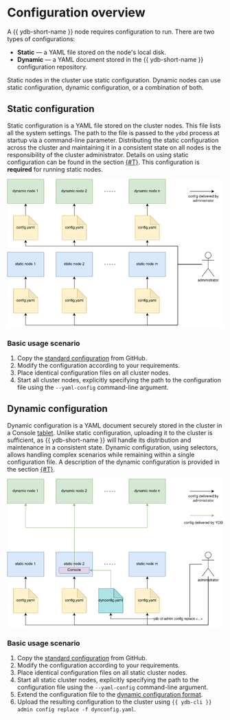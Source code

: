 # Configuration overview

A {{ ydb-short-name }} node requires configuration to run. There are two types of configurations:

* **Static** — a YAML file stored on the node's local disk.
* **Dynamic** — a YAML document stored in the {{ ydb-short-name }} configuration repository.

Static nodes in the cluster use static configuration. Dynamic nodes can use static configuration, dynamic configuration, or a combination of both.

## Static configuration

Static configuration is a YAML file stored on the cluster nodes. This file lists all the system settings. The path to the file is passed to the `ydbd` process at startup via a command-line parameter. Distributing the static configuration across the cluster and maintaining it in a consistent state on all nodes is the responsibility of the cluster administrator. Details on using static configuration can be found in the section [{#T}](../../reference/configuration/index.md). This configuration is **required** for running static nodes.

![data tab](_assets/config-chart-1.png "static configs")

### Basic usage scenario

1. Copy the [standard configuration](https://github.com/ydb-platform/ydb/tree/main/ydb/deploy/yaml_config_examples/) from GitHub.
2. Modify the configuration according to your requirements.
3. Place identical configuration files on all cluster nodes.
4. Start all cluster nodes, explicitly specifying the path to the configuration file using the `--yaml-config` command-line argument.

## Dynamic configuration

Dynamic configuration is a YAML document securely stored in the cluster in a Console [tablet](../../concepts/glossary.md#tablet). Unlike static configuration, uploading it to the cluster is sufficient, as {{ ydb-short-name }} will handle its distribution and maintenance in a consistent state. Dynamic configuration, using selectors, allows handling complex scenarios while remaining within a single configuration file. A description of the dynamic configuration is provided in the section [{#T}](./dynamic-config.md).

![data tab](_assets/config-chart-2.png "static and dynamic configs")

### Basic usage scenario

1. Copy the [standard configuration](https://github.com/ydb-platform/ydb/tree/main/ydb/deploy/yaml_config_examples/) from GitHub.
2. Modify the configuration according to your requirements.
3. Place identical configuration files on all static cluster nodes.
4. Start all static cluster nodes, explicitly specifying the path to the configuration file using the `--yaml-config` command-line argument.
5. Extend the configuration file to the [dynamic configuration format](./dynamic-config.md#example).
6. Upload the resulting configuration to the cluster using `{{ ydb-cli }} admin config replace -f dynconfig.yaml`.